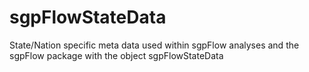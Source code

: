 # sgpFlowStateData
State/Nation specific meta data used within sgpFlow analyses and the sgpFlow package with the object sgpFlowStateData
